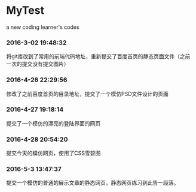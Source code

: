 # MyTest
a new coding learner's codes

### 2016-3-02 19:48:32
将git库改到了常用的前端代码地址，重新提交了百度首页的静态页面文件（之前一次的提交没有提交图片）

### 2016-4-26 22:29:56
修改了之前百度首页的目录地址，提交了一个模仿PSD文件设计的页面

### 2016-4-27 19:18:14
提交了一个模仿的漂亮的登陆界面的网页

### 2016-4-28 20:54:20
提交今天的模仿网页，使用了CSS雪碧图

### 2016-5-3 13:47:37
提交一个模仿的普通的展示文章的静态网页，静态网页练习到此告一段落。